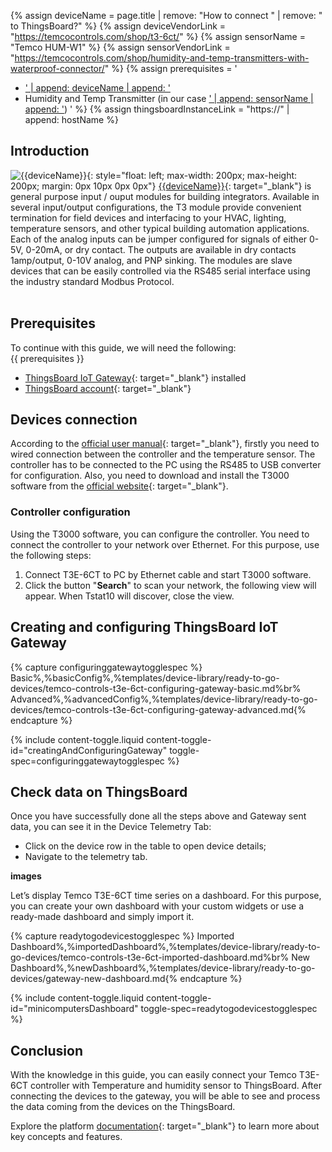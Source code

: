 {% assign deviceName = page.title | remove: "How to connect " | remove: " to ThingsBoard?" %}
{% assign deviceVendorLink = "https://temcocontrols.com/shop/t3-6ct/" %}
{% assign sensorName = "Temco HUM-W1" %}
{% assign sensorVendorLink = "https://temcocontrols.com/shop/humidity-and-temp-transmitters-with-waterproof-connector/" %}
{% assign prerequisites = '
- <a href="' | append: deviceVendorLink | append: '" target="_blank">' | append: deviceName | append: '</a>
- Humidity and Temp Transmitter (in our case <a href="' | append: sensorVendorLink | append: '" target="_blank">' | append: sensorName | append: '</a>) '
 %}
{% assign thingsboardInstanceLink = "https://" | append: hostName %}

## Introduction

![{{deviceName}}](/images/devices-library/{{page.deviceImageFileName}}){: style="float: left; max-width: 200px; max-height: 200px; margin: 0px 10px 0px 0px"}
[{{deviceName}}]({{controllerVendorLink}}){: target="_blank"} is general purpose input / ouput modules for building 
integrators. Available in several input/output configurations, the T3 module provide convenient termination for field 
devices and interfacing to your HVAC, lighting, temperature sensors, and other typical building automation 
applications. Each of the analog inputs can be jumper configured for signals of either 0-5V, 0-20mA, or dry contact. 
The outputs are available in dry contacts 1amp/output, 0-10V analog, and PNP sinking. The modules are slave devices that
can be easily controlled via the RS485 serial interface using the industry standard Modbus Protocol.<br><br>

## Prerequisites

To continue with this guide, we will need the following:  
{{ prerequisites }}
- [ThingsBoard IoT Gateway](/docs/iot-gateway/installation/){: target="_blank"} installed
- [ThingsBoard account]({{thingsboardInstanceLink}}){: target="_blank"}

## Devices connection

According to the [official user manual](https://assets.temcocontrols.com/products/t3e6ct/brochure_pdf/T3E-6CT-1.pdf){: target="_blank"}, firstly you need to wired connection between the controller and the temperature 
sensor. The controller has to be connected to the PC using the RS485 to USB converter for configuration.
Also, you need to download and install the T3000 software from the [official website](https://assets.temcocontrols.com/products/tstat10_fully_programmable_thermostat/software_file/09T3000Software.zip){: target="_blank"}.

### Controller configuration

Using the T3000 software, you can configure the controller. You need to connect the controller to your network 
over Ethernet. For this purpose, use the following steps:

1. Connect T3E-6CT to PC by Ethernet cable and start T3000 software.
2. Click the button "**Search**" to scan your network, the following view will appear. When Tstat10 will discover, close the view.

## Creating and configuring ThingsBoard IoT Gateway

{% capture configuringgatewaytogglespec %}
Basic%,%basicConfig%,%templates/device-library/ready-to-go-devices/temco-controls-t3e-6ct-configuring-gateway-basic.md%br%
Advanced%,%advancedConfig%,%templates/device-library/ready-to-go-devices/temco-controls-t3e-6ct-configuring-gateway-advanced.md{% endcapture %}

{% include content-toggle.liquid content-toggle-id="creatingAndConfiguringGateway" toggle-spec=configuringgatewaytogglespec %}

## Check data on ThingsBoard

Once you have successfully done all the steps above and Gateway sent data, you can see it in the 
Device Telemetry Tab:

- Click on the device row in the table to open device details;
- Navigate to the telemetry tab.

**images**

Let’s display Temco T3E-6CT time series on a dashboard. For this purpose, you can create your own dashboard with your 
custom widgets or use a ready-made dashboard and simply import it.

{% capture readytogodevicestogglespec %}
Imported Dashboard%,%importedDashboard%,%templates/device-library/ready-to-go-devices/temco-controls-t3e-6ct-imported-dashboard.md%br%
New Dashboard%,%newDashboard%,%templates/device-library/ready-to-go-devices/gateway-new-dashboard.md{% endcapture %}

{% include content-toggle.liquid content-toggle-id="minicomputersDashboard" toggle-spec=readytogodevicestogglespec %}

## Conclusion

With the knowledge in this guide, you can easily connect your Temco T3E-6CT controller with Temperature and humidity 
sensor to ThingsBoard. After connecting the devices to the gateway, you will be able to see and process the data coming 
from the devices on the ThingsBoard.

Explore the platform [documentation](/docs/{{page.docsPrefix}}){: target="_blank"} to learn more about key concepts and features.
